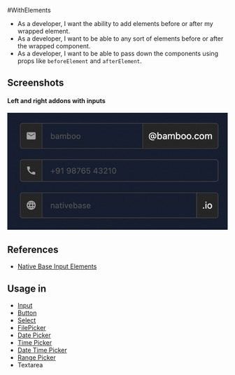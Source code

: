 #WithElements
- As a developer, I want the ability to add elements before or after my wrapped element.
- As a developer, I want to be able to any sort of elements before or after the wrapped component.
- As a developer, I want to be able to pass down the components using props like `beforeElement` and `afterElement`.


## Screenshots
#### Left and right addons with inputs
![Left and right addons](../assets/addons.png)


## References
- [Native Base Input Elements](https://docs.nativebase.io/next/input#h3-input-elements)

## Usage in
- [Input](../Input.md)
- [Button](../Button.md)
- [Select](../Select.md)
- [FilePicker](../FilePicker.md)
- [Date Picker](../DatePicker.md)
- [Time Picker](../TimePicker.md)
- [Date Time Picker](../DateTimePicker.md)
- [Range Picker](../RangePicker.md)
- Textarea
